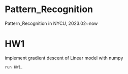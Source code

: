 # Pattern_Recognition
Pattern_Recognition in NYCU, 2023.02~now

# HW1 
implement gradient descent of Linear model with numpy
```
run HW1.
```
